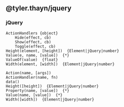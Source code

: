 
## @tyler.thayn/jquery  


### jQuery  

	ActionHandlers {object}  
		Hide(effect, cb)  
		Show(effect, cb)  
		Toggle(effect, cb)  
	Height(element, [height])  {Element|jQuery|number}
	Value(e, name, [value])  {*}
	ValueOf(value)  {float}
	Width(element, [width])  {Element|jQuery|number}

	Action(name, [args])  
	ActionHandler(name, fn)  
	data()  
	Height([height])  {Element|jQuery|number}
	Property(name, [value])  {*}
	Value(name, [value])  {*}
	Width([width])  {Element|jQuery|number}


###   

